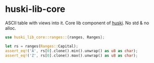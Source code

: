 # huski-lib-core
ASCII table with views into it. Core lib component of [huski](https://github.com/deep-outcome/ascii-aide/tree/main/huski). No std & no alloc.

```rust
use huski_lib_core::ranges::{ranges, Ranges};

let rs = ranges(Ranges::Capital);
assert_eq!('A', rs[0].clone().min().unwrap() as u8 as char);
assert_eq!('Z', rs[0].clone().max().unwrap() as u8 as char);
```
